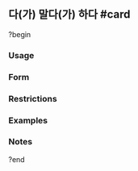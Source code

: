 ## 다(가) 말다(가) 하다 #card
?begin
### Usage
### Form
### Restrictions
### Examples
### Notes
?end
<!--SR:!2025-04-01,2,230-->
